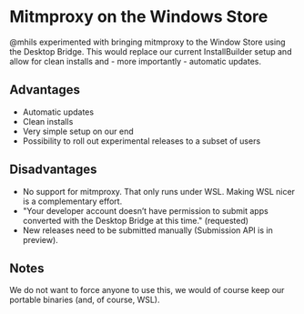 # Mitmproxy on the Windows Store

@mhils experimented with bringing mitmproxy to the Window Store using the Desktop Bridge. This would replace our current InstallBuilder setup and allow for clean installs and - more importantly - automatic updates.

## Advantages

- Automatic updates
- Clean installs
- Very simple setup on our end
- Possibility to roll out experimental releases to a subset of users

## Disadvantages

- No support for mitmproxy. That only runs under WSL. Making WSL nicer is a complementary effort.
- "Your developer account doesn’t have permission to submit apps converted with the Desktop Bridge at this time." (requested)
- New releases need to be submitted manually (Submission API is in preview).

## Notes

We do not want to force anyone to use this, we would of course keep our portable binaries (and, of course, WSL).
